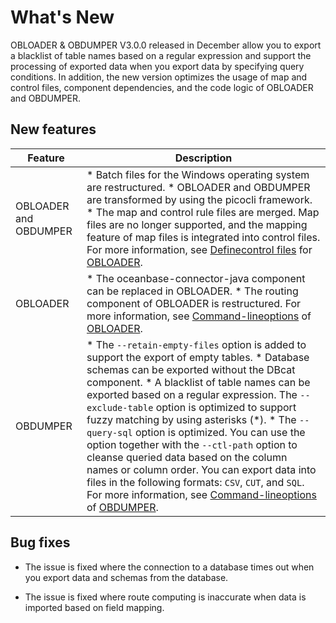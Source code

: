 What's New 
===============================

OBLOADER \& OBDUMPER V3.0.0 released in December allow you to export a blacklist of table names based on a regular expression and support the processing of exported data when you export data by specifying query conditions. In addition, the new version optimizes the usage of map and control files, component dependencies, and the code logic of OBLOADER and OBDUMPER. 

New features 
---------------------------------



|        Feature        |                                                                                                                                                                                                                                                                                                                                                                                                                                                                                  Description                                                                                                                                                                                                                                                                                                                                                                                                                                                                                   |
|-----------------------|--------------------------------------------------------------------------------------------------------------------------------------------------------------------------------------------------------------------------------------------------------------------------------------------------------------------------------------------------------------------------------------------------------------------------------------------------------------------------------------------------------------------------------------------------------------------------------------------------------------------------------------------------------------------------------------------------------------------------------------------------------------------------------------------------------------------------------------------------------------------------------------------------------------------------------------------------------------------------------|
| OBLOADER and OBDUMPER | * Batch files for the Windows operating system are restructured.   * OBLOADER and OBDUMPER are transformed by using the picocli framework.   * The map and control rule files are merged. Map files are no longer supported, and the mapping feature of map files is integrated into control files.  For more information, see [Define](2.OBLOADER/2.obloader-user-guide/5.obloader-data-processing/1.obloader-define-control-files.md)[control files](2.OBLOADER/2.obloader-user-guide/5.obloader-data-processing/1.obloader-define-control-files.md) for [OBLOADER](2.OBLOADER/2.obloader-user-guide/5.obloader-data-processing/1.obloader-define-control-files.md).                                                                                                                                                                                                                                                                                                                              |
| OBLOADER              | * The oceanbase-connector-java component can be replaced in OBLOADER.   * The routing component of OBLOADER is restructured.  For more information, see [Command-line](2.OBLOADER/2.obloader-user-guide/3.obloader-connand-line-options.md)[options](2.OBLOADER/2.obloader-user-guide/3.obloader-connand-line-options.md) of [OBLOADER](2.OBLOADER/2.obloader-user-guide/3.obloader-connand-line-options.md).                                                                                                                                                                                                                                                                                                                                                                                                                                                                                                                                       |
| OBDUMPER              | * The `--retain-empty-files` option is added to support the export of empty tables.   * Database schemas can be exported without the DBcat component.   * A blacklist of table names can be exported based on a regular expression. The `--exclude-table` option is optimized to support fuzzy matching by using asterisks (\*).   * The `--query-sql` option is optimized. You can use the option together with the `--ctl-path` option to cleanse queried data based on the column names or column order. You can export data into files in the following formats: `CSV`, `CUT`, and `SQL`.  For more information, see [Command-line](3.OBDUMPER/2.obdumper-user-guide/3.obdumper-connand-line-options.md)[options](3.OBDUMPER/2.obdumper-user-guide/3.obdumper-connand-line-options.md) of [OBDUMPER](3.OBDUMPER/2.obdumper-user-guide/3.obdumper-connand-line-options.md).    |



Bug fixes 
------------------------------

* The issue is fixed where the connection to a database times out when you export data and schemas from the database.

  

* The issue is fixed where route computing is inaccurate when data is imported based on field mapping.

  



